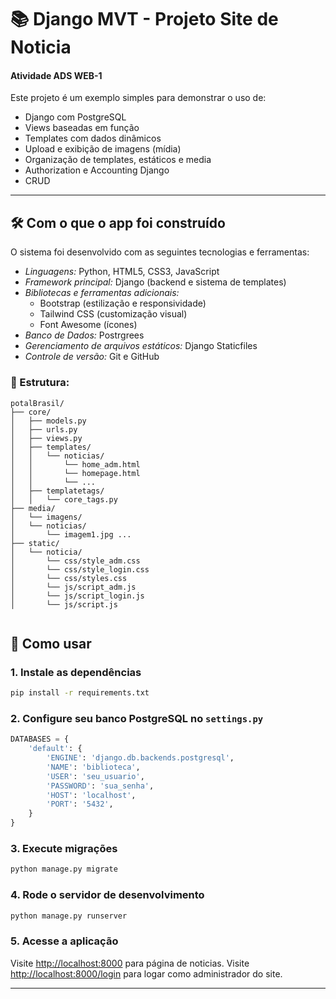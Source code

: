 # 📚 Django MVT - Projeto Site de Noticia 
#### Atividade ADS WEB-1

Este projeto é um exemplo simples para demonstrar o uso de:

- Django com PostgreSQL
- Views baseadas em função
- Templates com dados dinâmicos
- Upload e exibição de imagens (mídia)
- Organização de templates, estáticos e media
- Authorization e Accounting Django
- CRUD

---
## 🛠 Com o que o app foi construído

O sistema foi desenvolvido com as seguintes tecnologias e ferramentas:

- *Linguagens:* Python, HTML5, CSS3, JavaScript
- *Framework principal:* Django (backend e sistema de templates)
- *Bibliotecas e ferramentas adicionais:*
  - Bootstrap (estilização e responsividade)
  - Tailwind CSS (customização visual)
  - Font Awesome (ícones)
- *Banco de Dados:* Postrgrees
- *Gerenciamento de arquivos estáticos:* Django Staticfiles
- *Controle de versão:* Git e GitHub


### 📁 Estrutura:

```
potalBrasil/
├── core/
│   ├── models.py
│   ├── urls.py
│   ├── views.py
│   ├── templates/
│   │   └── noticias/
│   │       └── home_adm.html
│   │       └── homepage.html
│   │       └── ...
│   ├── templatetags/
│   │   └── core_tags.py
├── media/
│   └── imagens/
│   └── noticias/
│       └── imagem1.jpg ...
├── static/
│   └── noticia/
│       └── css/style_adm.css
│       └── css/style_login.css
│       └── css/styles.css
│       └── js/script_adm.js
│       └── js/script_login.js
│       └── js/script.js


```

## 🚀 Como usar

### 1. Instale as dependências

```bash
pip install -r requirements.txt
```

### 2. Configure seu banco PostgreSQL no `settings.py`

```python
DATABASES = {
    'default': {
        'ENGINE': 'django.db.backends.postgresql',
        'NAME': 'biblioteca',
        'USER': 'seu_usuario',
        'PASSWORD': 'sua_senha',
        'HOST': 'localhost',
        'PORT': '5432',
    }
}
```

### 3. Execute migrações

```bash
python manage.py migrate
```

### 4. Rode o servidor de desenvolvimento

```bash
python manage.py runserver
```

### 5. Acesse a aplicação

Visite [http://localhost:8000](http://localhost:8000) para página de noticias.
Visite [http://localhost:8000/login](http://localhost:8000/login) para logar como administrador do site.


---

